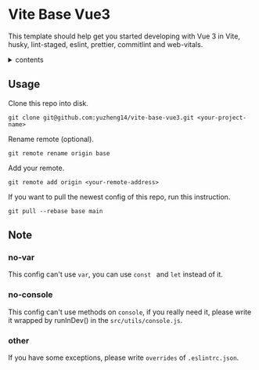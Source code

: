 # Vite Base Vue3

This template should help get you started developing with Vue 3 in Vite, husky, lint-staged, eslint, prettier, commitlint and web-vitals.

<details>
  <summary>contents</summary>

- [Usage](#usage)
- [Note](#note)
  - [no-var](#no-var)
  - [no-console](#no-console)
  - [other](#other)

</details>

## Usage

Clone this repo into disk.

```shell
git clone git@github.com:yuzheng14/vite-base-vue3.git <your-project-name>
```

Rename remote (optional).

```shell
git remote rename origin base
```

Add your remote.

```shell
git remote add origin <your-remote-address>
```

If you want to pull the newest config of this repo, run this instruction.

```shell
git pull --rebase base main
```

## Note

### no-var

This config can't use `var`, you can use `const ` and `let` instead of it.

### no-console

This config can't use methods on `console`, if you really need it, please write it wrapped by runInDev() in the `src/utils/console.js`.

### other

If you have some exceptions, please write `overrides` of `.eslintrc.json`.
